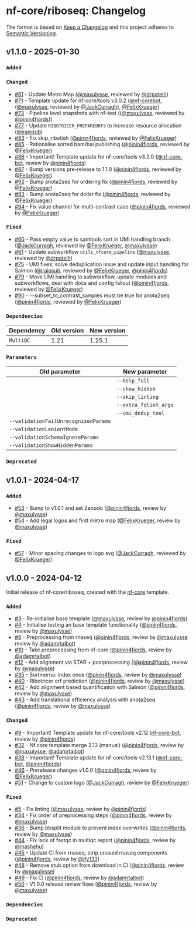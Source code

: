 # nf-core/riboseq: Changelog

The format is based on [Keep a Changelog](https://keepachangelog.com/en/1.0.0/)
and this project adheres to [Semantic Versioning](https://semver.org/spec/v2.0.0.html).

## v1.1.0 - 2025-01-30

### `Added`

### `Changed`

- [#61](https://github.com/nf-core/riboseq/pull/61) - Update Metro Map ([@maxulysse](https://github.com/maxulysse), reviewed by [@drpatelh](https://github.com/drpatelh))
- [#71](https://github.com/nf-core/riboseq/pull/71) - Template update for nf-core/tools v3.0.2 ([@nf-corebot](https://github.com/nf-corebot), ([@maxulysse](https://github.com/maxulysse), reviewed by [@JackCurragh](https://github.com/JackCurragh)), [@FelixKrueger](https://github.com/FelixKrueger))
- [#73](https://github.com/nf-core/riboseq/pull/73) - Pipeline level snapshots with nf-test (([@maxulysse](https://github.com/maxulysse), reviewed by [@pinin4fjords](https://github.com/pinin4fjords)))
- [#77](https://github.com/nf-core/riboseq/pull/77) - Update `RIBOTRICER_PREPAREORFS` to increase resource allocation ([@iraiosub](https://github.com/iraiosub))
- [#83](https://github.com/nf-core/riboseq/pull/83) - Fix skip_ribotish ([@pinin4fjords](https://github.com/pinin4fjords), reviewed by [@FelixKrueger](https://github.com/FelixKrueger))
- [#85](https://github.com/nf-core/riboseq/pull/85) - Rationalise sorted bam/bai publishing ([@pinin4fjords](https://github.com/pinin4fjords), reviewed by [@FelixKrueger](https://github.com/FelixKrueger))
- [#86](https://github.com/nf-core/riboseq/pull/86) - Important! Template update for nf-core/tools v3.2.0 ([@nf-core-bot](https://github.com/nf-core-bot), review by [@pinin4fjords](https://github.com/pinin4fjords))
- [#87](https://github.com/nf-core/riboseq/pull/87) - Bump versions pre-release to 1.1.0 ([@pinin4fjords](https://github.com/pinin4fjords), reviewed by [@FelixKrueger](https://github.com/FelixKrueger))
- [#92](https://github.com/nf-core/riboseq/pull/92) - Bump anota2seq for ordering fix ([@pinin4fjords](https://github.com/pinin4fjords), reviewed by [@FelixKrueger](https://github.com/FelixKrueger))
- [#93](https://github.com/nf-core/riboseq/pull/93) - Bump anota2seq for dollar fix ([@pinin4fjords](https://github.com/pinin4fjords), reviewed by [@FelixKrueger](https://github.com/FelixKrueger))
- [#94](https://github.com/nf-core/riboseq/pull/94) - Fix value channel for multi-contrast case ([@pinin4fjords](https://github.com/pinin4fjords), reviewed by [@FelixKrueger](https://github.com/FelixKrueger))

### `Fixed`

- [#60](https://github.com/nf-core/riboseq/pull/60) - Pass empty value to samtools sort in UMI handling branch ([@JackCurragh](https://github.com/JackCurragh), reviewed by [@FelixKrueger](https://github.com/FelixKrueger), [@maxulysse](https://github.com/maxulysse))
- [#61](https://github.com/nf-core/riboseq/pull/61) - Update subworkflow `utils_nfcore_pipeline` ([@maxulysse](https://github.com/maxulysse), reviewed by [@drpatelh](https://github.com/drpatelh))
- [#75](https://github.com/nf-core/riboseq/pull/75) - UMI fixes: solve deduplication issue and update input handling for Salmon ([@iraiosub](https://github.com/iraiosub), reviewed by [@FelixKrueger](https://github.com/FelixKrueger), [@pinin4fjords](https://github.com/pinin4fjords))
- [#79](https://github.com/nf-core/riboseq/pull/75) - Move UMI handling to subworkflow, update modules and subworkflows, deal with docs and config fallout ([@pinin4fjords](https://github.com/pinin4fjords), reviewed by [@FelixKrueger](https://github.com/FelixKrueger))
- [#90](https://github.com/nf-core/riboseq/pull/90) - --subset_to_contrast_samples must be true for anota2seq ([@pinin4fjords](https://github.com/pinin4fjords), reviewed by [@FelixKrueger](https://github.com/FelixKrueger))

### `Dependencies`

| Dependency | Old version | New version |
| ---------- | ----------- | ----------- |
| `MultiQC`  | 1.21        | 1.25.1      |

### `Parameters`

| Old parameter                        | New parameter         |
| ------------------------------------ | --------------------- |
|                                      | `--help_full`         |
|                                      | `--show_hidden`       |
|                                      | `--skip_linting`      |
|                                      | `--extra_fqlint_args` |
|                                      | `--umi_dedup_tool`    |
| `--validationFailUnrecognisedParams` |                       |
| `--validationLenientMode`            |                       |
| `--validationSchemaIgnoreParams`     |                       |
| `--validationShowHiddenParams`       |                       |

### `Deprecated`

## v1.0.1 - 2024-04-17

### `Added`

- [#53](https://github.com/nf-core/riboseq/pull/53) - Bump to v1.0.1 and set Zenodo ([@pinin4fjords](https://github.com/pinin4fjords), review by [@maxulysse](https://github.com/maxulysse))
- [#54](https://github.com/nf-core/riboseq/pull/54) - Add legal logos and first metro map ([@FelixKrueger](https://github.com/FelixKrueger), review by [@maxulysse](https://github.com/maxulysse))

### `Fixed`

- [#57](https://github.com/nf-core/riboseq/pull/57) - Minor spacing changes to logo svg ([@JackCurragh](https://github.com/JackCurragh), reviewed by [@FelixKrueger](https://github.com/FelixKrueger))

## v1.0.0 - 2024-04-12

Initial release of nf-core/riboseq, created with the [nf-core](https://nf-co.re/) template.

### `Added`

- [#3](https://github.com/nf-core/riboseq/pull/3) - Re-initialise base template ([@maxulysse](https://github.com/maxulysse), review by [@pinin4fjords](https://github.com/pinin4fjords))
- [#4](https://github.com/nf-core/riboseq/pull/4) - Initialise testing an base template functionality ([@pinin4fjords](https://github.com/pinin4fjords), review by [@maxulysse](https://github.com/maxulysse))
- [#8](https://github.com/nf-core/riboseq/pull/8) - Preprocessing from rnaseq ([@pinin4fjords](https://github.com/pinin4fjords), review by [@maxulysse](https://github.com/maxulysse) review by [@adamrtalbot](https://github.com/adamrtalbot))
- [#10](https://github.com/nf-core/riboseq/pull/10) - Take preprocessing from nf-core ([@pinin4fjords](https://github.com/pinin4fjords), review by [@adamrtalbot](https://github.com/adamrtalbot))
- [#12](https://github.com/nf-core/riboseq/pull/12) - Add alignment via STAR + postprocessing (([@pinin4fjords](https://github.com/pinin4fjords), review by [@maxulysse](https://github.com/maxulysse))
- [#35](https://github.com/nf-core/riboseq/pull/35) - Sortmerna: index once ([@pinin4fjords](https://github.com/pinin4fjords), review by [@maxulysse](https://github.com/maxulysse))
- [#40](https://github.com/nf-core/riboseq/pull/40) - Ribotricer orf prediction ([@pinin4fjords](https://github.com/pinin4fjords), review by [@maxulysse](https://github.com/maxulysse))
- [#42](https://github.com/nf-core/riboseq/pull/42) - Add alignment based quantification with Salmon ([@pinin4fjords](https://github.com/pinin4fjords), review by [@maxulysse](https://github.com/maxulysse))
- [#43](https://github.com/nf-core/riboseq/pull/43) - Add translational efficiency analysis with anota2seq ([@pinin4fjords](https://github.com/pinin4fjords), review by [@maxulysse](https://github.com/maxulysse))

### `Changed`

- [#9](https://github.com/nf-core/riboseq/pull/9) - Important! Template update for nf-core/tools v2.12 ([nf-core-bot](https://github.com/nf-core-bot), review by [@pinin4fjords](https://github.com/pinin4fjords))
- [#32](https://github.com/nf-core/riboseq/pull/32) - Nf core template merge 2.13 (manual) ([@pinin4fjords](https://github.com/pinin4fjords), review by [@maxulysse](https://github.com/maxulysse), [@adamrtalbot](https://github.com/adamrtalbot))
- [#38](https://github.com/nf-core/riboseq/pull/38) - Important! Template update for nf-core/tools v2.13.1 ([@nf-core-bot](https://github.com/nf-core-bot), [@pinin4fjords](https://github.com/pinin4fjords))
- [#46](https://github.com/nf-core/riboseq/pull/46) - Prerelease changes v1.0.0 ([@pinin4fjords](https://github.com/pinin4fjords), review by [@FelixKrueger](https://github.com/FelixKrueger))
- [#51](https://github.com/nf-core/riboseq/pull/51) - Change to custom logo ([@JackCurragh](https://github.com/jackcurragh), review by [@FelixKrueger](https://github.com/FelixKrueger))

### `Fixed`

- [#5](https://github.com/nf-core/riboseq/pull/5) - Fix linting ([@maxulysse](https://github.com/maxulysse), review by [@pinin4fjords](https://github.com/pinin4fjords))
- [#34](https://github.com/nf-core/riboseq/pull/34) - Fix order of preprocessing steps ([@pinin4fjords](https://github.com/pinin4fjords), review by [@maxulysse](https://github.com/maxulysse))
- [#36](https://github.com/nf-core/riboseq/pull/36) - Bump bbsplit module to prevent index overwrites ([@pinin4fjords](https://github.com/pinin4fjords), review by [@maxulysse](https://github.com/maxulysse))
- [#44](https://github.com/nf-core/riboseq/pull/44) - Fix lack of fastqc in multiqc report ([@pinin4fjords](https://github.com/pinin4fjords), review by [@mashehu](https://github.com/mashehu))
- [#45](https://github.com/nf-core/riboseq/pull/45) - Update CI from rnaseq, strip unused rnaseq components ([@pinin4fjords](https://github.com/pinin4fjords), review by [@jfy133](https://github.com/jfy133))
- [#48](https://github.com/nf-core/riboseq/pull/48) - Remove stub option from download in CI ([@pinin4fjords](https://github.com/pinin4fjords), review by [@maxulysse](https://github.com/maxulysse))
- [#49](https://github.com/nf-core/riboseq/pull/49) - Fix CI ([@pinin4fjords](https://github.com/pinin4fjords), review by [@adamrtalbot](https://github.com/adamrtalbot))
- [#50](https://github.com/nf-core/riboseq/pull/50) - V1.0.0 release review fixes ([@pinin4fjords](https://github.com/pinin4fjords), review by [@maxulysse](https://github.com/maxulysse))

### `Dependencies`

### `Deprecated`
